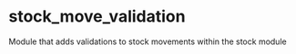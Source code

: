 stock_move_validation
=====================

Module that adds validations to stock movements within the stock module

